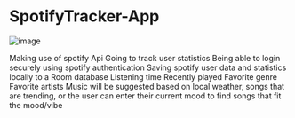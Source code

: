 # SpotifyTracker-App
![image](https://user-images.githubusercontent.com/32851308/200721349-b94a7455-1c9e-460c-bf3e-82ae842791f2.png)



Making use of spotify Api
Going to track user statistics
Being able to login securely using spotify authentication
Saving spotify user data and statistics locally to a Room database
Listening time
Recently played
Favorite genre
Favorite artists
Music will be suggested based on local weather, songs that are trending, 
or the user can enter their current mood to find songs that fit the mood/vibe
